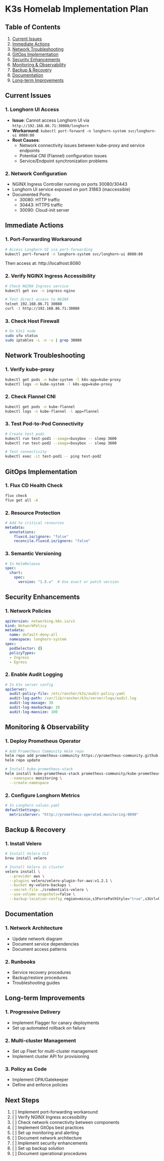 # K3s Homelab Implementation Plan

## Table of Contents
1. [Current Issues](#current-issues)
2. [Immediate Actions](#immediate-actions)
3. [Network Troubleshooting](#network-troubleshooting)
4. [GitOps Implementation](#gitops-implementation)
5. [Security Enhancements](#security-enhancements)
6. [Monitoring & Observability](#monitoring--observability)
7. [Backup & Recovery](#backup--recovery)
8. [Documentation](#documentation)
9. [Long-term Improvements](#long-term-improvements)

## Current Issues

### 1. Longhorn UI Access
- **Issue**: Cannot access Longhorn UI via `http://192.168.86.71:30080/longhorn`
- **Workaround**: `kubectl port-forward -n longhorn-system svc/longhorn-ui 8080:80`
- **Root Causes**:
  - Network connectivity issues between kube-proxy and service endpoints
  - Potential CNI (Flannel) configuration issues
  - Service/Endpoint synchronization problems

### 2. Network Configuration
- NGINX Ingress Controller running on ports 30080/30443
- Longhorn UI service exposed on port 31863 (inaccessible)
- Documented Ports:
  - 30080: HTTP traffic
  - 30443: HTTPS traffic
  - 30090: Cloud-init server

## Immediate Actions

### 1. Port-Forwarding Workaround
```bash
# Access Longhorn UI via port-forwarding
kubectl port-forward -n longhorn-system svc/longhorn-ui 8080:80
```
Then access at: http://localhost:8080

### 2. Verify NGINX Ingress Accessibility
```bash
# Check NGINX Ingress service
kubectl get svc -n ingress-nginx

# Test direct access to NGINX
telnet 192.168.86.71 30080
curl -I http://192.168.86.71:30080
```

### 3. Check Host Firewall
```bash
# On k3s1 node
sudo ufw status
sudo iptables -L -n -v | grep 30080
```

## Network Troubleshooting

### 1. Verify kube-proxy
```bash
kubectl get pods -n kube-system -l k8s-app=kube-proxy
kubectl logs -n kube-system -l k8s-app=kube-proxy
```

### 2. Check Flannel CNI
```bash
kubectl get pods -n kube-flannel
kubectl logs -n kube-flannel -l app=flannel
```

### 3. Test Pod-to-Pod Connectivity
```bash
# Create test pods
kubectl run test-pod1 --image=busybox -- sleep 3600
kubectl run test-pod2 --image=busybox -- sleep 3600

# Test connectivity
kubectl exec -it test-pod1 -- ping test-pod2
```

## GitOps Implementation

### 1. Flux CD Health Check
```bash
flux check
flux get all -A
```

### 2. Resource Protection
```yaml
# Add to critical resources
metadata:
  annotations:
    fluxcd.io/ignore: "false"
    reconcile.fluxcd.io/ignore: "false"
```

### 3. Semantic Versioning
```yaml
# In HelmRelease
spec:
  chart:
    spec:
      version: "1.5.x"  # Use exact or patch version
```

## Security Enhancements

### 1. Network Policies
```yaml
apiVersion: networking.k8s.io/v1
kind: NetworkPolicy
metadata:
  name: default-deny-all
  namespace: longhorn-system
spec:
  podSelector: {}
  policyTypes:
  - Ingress
  - Egress
```

### 2. Enable Audit Logging
```yaml
# In k3s server config
apiServer:
  audit-policy-file: /etc/rancher/k3s/audit-policy.yaml
  audit-log-path: /var/lib/rancher/k3s/server/logs/audit.log
  audit-log-maxage: 30
  audit-log-maxbackup: 10
  audit-log-maxsize: 100
```

## Monitoring & Observability

### 1. Deploy Prometheus Operator
```bash
# Add Prometheus Community Helm repo
helm repo add prometheus-community https://prometheus-community.github.io/helm-charts
helm repo update

# Install kube-prometheus-stack
helm install kube-prometheus-stack prometheus-community/kube-prometheus-stack \
  --namespace monitoring \
  --create-namespace
```

### 2. Configure Longhorn Metrics
```yaml
# In Longhorn values.yaml
defaultSettings:
  metricsServer: "http://prometheus-operated.monitoring:9090"
```

## Backup & Recovery

### 1. Install Velero
```bash
# Install Velero CLI
brew install velero

# Install Velero in cluster
velero install \
  --provider aws \
  --plugins velero/velero-plugin-for-aws:v1.2.1 \
  --bucket my-velero-backups \
  --secret-file ./credentials-velero \
  --use-volume-snapshots=false \
  --backup-location-config region=minio,s3ForcePathStyle="true",s3Url=http://minio:9000
```

## Documentation

### 1. Network Architecture
- Update network diagram
- Document service dependencies
- Document access patterns

### 2. Runbooks
- Service recovery procedures
- Backup/restore procedures
- Troubleshooting guides

## Long-term Improvements

### 1. Progressive Delivery
- Implement Flagger for canary deployments
- Set up automated rollback on failure

### 2. Multi-cluster Management
- Set up Fleet for multi-cluster management
- Implement cluster API for provisioning

### 3. Policy as Code
- Implement OPA/Gatekeeper
- Define and enforce policies

## Next Steps
1. [ ] Implement port-forwarding workaround
2. [ ] Verify NGINX Ingress accessibility
3. [ ] Check network connectivity between components
4. [ ] Implement GitOps best practices
5. [ ] Set up monitoring and alerting
6. [ ] Document network architecture
7. [ ] Implement security enhancements
8. [ ] Set up backup solution
9. [ ] Document operational procedures
